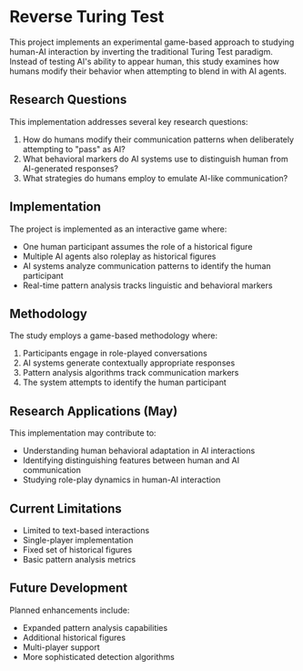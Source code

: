 # Reverse Turing Test

This project implements an experimental game-based approach to studying human-AI interaction by inverting the traditional Turing Test paradigm. Instead of testing AI's ability to appear human, this study examines how humans modify their behavior when attempting to blend in with AI agents.

## Research Questions

This implementation addresses several key research questions:

1. How do humans modify their communication patterns when deliberately attempting to "pass" as AI?
2. What behavioral markers do AI systems use to distinguish human from AI-generated responses?
3. What strategies do humans employ to emulate AI-like communication?

## Implementation

The project is implemented as an interactive game where:
- One human participant assumes the role of a historical figure
- Multiple AI agents also roleplay as historical figures
- AI systems analyze communication patterns to identify the human participant
- Real-time pattern analysis tracks linguistic and behavioral markers


## Methodology

The study employs a game-based methodology where:
1. Participants engage in role-played conversations
2. AI systems generate contextually appropriate responses
3. Pattern analysis algorithms track communication markers
4. The system attempts to identify the human participant


## Research Applications (May)

This implementation may contribute to:
- Understanding human behavioral adaptation in AI interactions
- Identifying distinguishing features between human and AI communication
- Studying role-play dynamics in human-AI interaction


## Current Limitations

- Limited to text-based interactions
- Single-player implementation
- Fixed set of historical figures
- Basic pattern analysis metrics

## Future Development

Planned enhancements include:
- Expanded pattern analysis capabilities
- Additional historical figures
- Multi-player support
- More sophisticated detection algorithms

